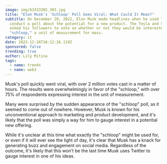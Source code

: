 ```yaml
---
image: img/63333385_303.jpg
title: "Elon Musk's 'Schloop' Poll Goes Viral: What Could It Mean?"
subtitle: On December 20, 2022, Elon Musk made headlines when he used Twitter to
  conduct a poll about the potential for a new product. The Tesla and SpaceX CEO
  asked his followers to vote on whether or not they would be interested in a
  "schloop," a unit of measurement for mass.
category: it
date: 2022-12-26T16:12:26.119Z
sponsored: false
trending: true
author: Lily Mitina
tags:
  - name: trends
  - name: web3
---
```

<!--StartFragment-->

Musk's poll quickly went viral, with over 2 million votes cast in a matter of hours. The results were overwhelmingly in favor of the "schloop," with over 75% of respondents expressing interest in the unit of measurement.

Many were surprised by the sudden appearance of the "schloop" poll, as it seemed to come out of nowhere. However, Musk is known for his unconventional approach to marketing and product development, and it's likely that the poll was simply a way for him to gauge interest in a potential new offering.

While it's unclear at this time what exactly the "schloop" might be used for, or even if it will ever see the light of day, it's clear that Musk has a knack for generating buzz and engagement on social media. Regardless of the outcome, it's likely that this won't be the last time Musk uses Twitter to gauge interest in one of his ideas.



<!--EndFragment-->